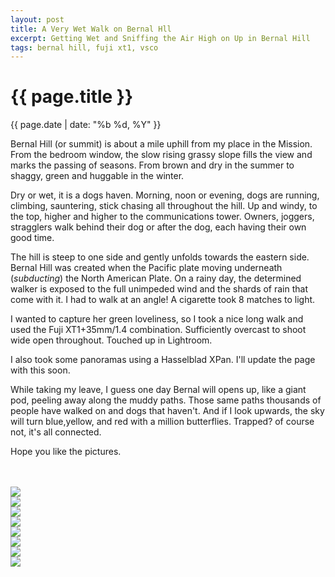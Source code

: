 ```yaml
---
layout: post
title: A Very Wet Walk on Bernal Hll
excerpt: Getting Wet and Sniffing the Air High on Up in Bernal Hill
tags: bernal hill, fuji xt1, vsco
---
```


{{ page.title }}
================
<div class="pdate"> {{ page.date | date: "%b %d, %Y" }} </div>

Bernal Hill (or summit) is about a mile uphill from my place in the
Mission. From the bedroom window, the slow rising grassy slope fills the view
and marks the passing of seasons. From brown and dry in the summer to shaggy,
green and huggable in the winter.

Dry or wet, it is a dogs haven. Morning, noon or evening, dogs are running,
climbing, sauntering, stick chasing all throughout the hill. Up and windy, to
the top, higher and higher to the communications tower. Owners, joggers,
stragglers walk behind their dog or after the dog, each having their own good
time.

The hill is steep to one side and gently unfolds towards the eastern side. Bernal Hill 
 was created when the Pacific plate moving underneath (_subducting_) the
North American Plate. On a rainy day, the determined walker is exposed to the
full unimpeded wind and the shards of rain that come with it. I had to walk at an angle! A
cigarette took 8 matches to light.

I wanted to capture her green loveliness, so I took a nice long walk and used the
Fuji XT1+35mm/1.4 combination. Sufficiently overcast to shoot wide open throughout. Touched up in Lightroom.

I also took some panoramas using a Hasselblad XPan. I'll update the page with
this soon.

While taking my leave, I guess one day Bernal will opens up, like a giant pod,
peeling away along the muddy paths. Those same paths thousands of people have
walked on and dogs that haven't. And if I look upwards, the sky will turn
blue,yellow, and red with a million butterflies. Trapped? of course not, it's
all connected.

Hope you like the pictures.



<div style="max-width:1200px;margin:0;padding:0;">
<div id="demo5" class="flex-images">
<br>
<br>

<div class="item" data-w="466" data-h="700">
	<div class="img"><a href="{{ site.url }}/images/photos/bernalwet/t-F0691.jpg"><img src="{{ site.url }}/images/blank.gif" data-src="{{ site.url }}/images/photos/bernalwet/st-F0691.jpg"></a></div>
</div>
<div class="item" data-w="466" data-h="700">
	<div class="img"><a href="{{ site.url }}/images/photos/bernalwet/t-F0693.jpg"><img src="{{ site.url }}/images/blank.gif" data-src="{{ site.url }}/images/photos/bernalwet/st-F0693.jpg"></a></div>
</div>
<div class="item" data-w="466" data-h="700">
	<div class="img"><a href="{{ site.url }}/images/photos/bernalwet/t-F0695.jpg"><img src="{{ site.url }}/images/blank.gif" data-src="{{ site.url }}/images/photos/bernalwet/st-F0695.jpg"></a></div>
</div>
<div class="item" data-w="466" data-h="700">
	<div class="img"><a href="{{ site.url }}/images/photos/bernalwet/t-F0699.jpg"><img src="{{ site.url }}/images/blank.gif" data-src="{{ site.url }}/images/photos/bernalwet/st-F0699.jpg"></a></div>
</div>
<div class="item" data-w="466" data-h="700">
	<div class="img"><a href="{{ site.url }}/images/photos/bernalwet/t-F0701.jpg"><img src="{{ site.url }}/images/blank.gif" data-src="{{ site.url }}/images/photos/bernalwet/st-F0701.jpg"></a></div>
</div>
<div class="item" data-w="466" data-h="700">
	<div class="img"><a href="{{ site.url }}/images/photos/bernalwet/t-F0702.jpg"><img src="{{ site.url }}/images/blank.gif" data-src="{{ site.url }}/images/photos/bernalwet/st-F0702.jpg"></a></div>
</div>
<div class="item" data-w="466" data-h="700">
	<div class="img"><a href="{{ site.url }}/images/photos/bernalwet/t-F0704.jpg"><img src="{{ site.url }}/images/blank.gif" data-src="{{ site.url }}/images/photos/bernalwet/st-F0704.jpg"></a></div>
</div>
<div class="item" data-w="466" data-h="700">
	<div class="img"><a href="{{ site.url }}/images/photos/bernalwet/t-F0711.jpg"><img src="{{ site.url }}/images/blank.gif" data-src="{{ site.url }}/images/photos/bernalwet/st-F0711.jpg"></a></div>
</div>
</div>
</div>

<script>
$('#demo5').flexImages({ rowHeight:700 , truncate: 0});
</script>
